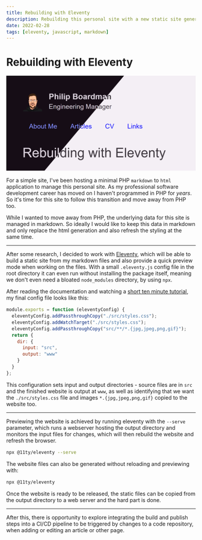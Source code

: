 ```yaml
---
title: Rebuilding with Eleventy
description: Rebuilding this personal site with a new static site generator
date: 2022-02-28
tags: [eleventy, javascript, markdown]
---
```

# Rebuilding with Eleventy

![Eleventy theme with dark and light modes](/articles/eleventy/rebuilding-with-eleventy-theme.png)

For a simple site, I've been hosting a minimal PHP `markdown` to `html` application to manage this personal site. As my professional software development career has moved on I haven't programmed in PHP for _years_. So it's time for this site to follow this transition and move away from PHP too.

While I wanted to move away from PHP, the underlying data for this site is managed in markdown. So ideally I would like to keep this data in markdown and only replace the html generation and also refresh the styling at the same time.

---

After some research, I decided to work with [Eleventy](https://www.11ty.dev/), which will be able to build a static site from my markdown files and also provide a quick preview mode when working on the files. With a small `.eleventy.js` config file in the root directory it can even run without installing the package itself, meaning we don't even need a bloated `node_modules` directory, by using `npx`.

After reading the documentation and watching a [short ten minute tutorial](https://www.youtube.com/watch?v=p81J7G1qFAM), my final config file looks like this:

```js
module.exports = function (eleventyConfig) {
  eleventyConfig.addPassthroughCopy("./src/styles.css");
  eleventyConfig.addWatchTarget("./src/styles.css");
  eleventyConfig.addPassthroughCopy("src/**/*.{jpg,jpeg,png,gif}");
  return {
    dir: {
      input: "src",
      output: "www"
    }
  }
};
```

This configuration sets input and output directories - source files are in `src` and the finished website is output at `www`, as well as identifying that we want the `./src/styles.css` file and images `*.{jpg,jpeg,png,gif}` copied to the website too.

---

Previewing the website is achieved by running eleventy with the `--serve` parameter, which runs a webserver hosting the output directory and monitors the input files for changes, which will then rebuild the website and refresh the browser.

```bash
npx @11ty/eleventy --serve
```

The website files can also be generated without reloading and previewing with:

```bash
npx @11ty/eleventy
```

Once the website is ready to be released, the static files can be copied from the output directory to a web server and the hard part is done.

---

After this, there is opportunity to explore integrating the build and publish steps into a CI/CD pipeline to be triggered by changes to a code repository, when adding or editing an article or other page.